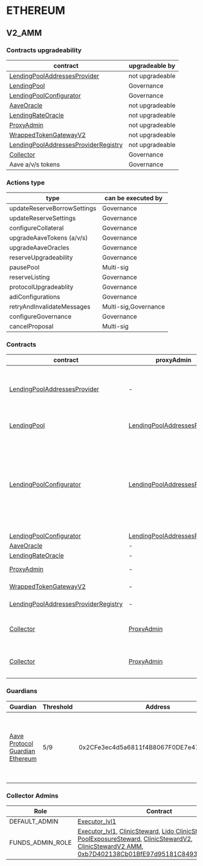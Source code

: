 # ETHEREUM 
## V2_AMM 
### Contracts upgradeability
| contract |upgradeable by |
|----------|----------|
|  [LendingPoolAddressesProvider](https://etherscan.io/address/0xAcc030EF66f9dFEAE9CbB0cd1B25654b82cFA8d5) |  not upgradeable | |--------|--------|
|  [LendingPool](https://etherscan.io/address/0x7937D4799803FbBe595ed57278Bc4cA21f3bFfCB) |  Governance | |--------|--------|
|  [LendingPoolConfigurator](https://etherscan.io/address/0x23A875eDe3F1030138701683e42E9b16A7F87768) |  Governance | |--------|--------|
|  [AaveOracle](https://etherscan.io/address/0xA50ba011c48153De246E5192C8f9258A2ba79Ca9) |  not upgradeable | |--------|--------|
|  [LendingRateOracle](https://etherscan.io/address/0x8A32f49FFbA88aba6EFF96F45D8BD1D4b3f35c7D) |  not upgradeable | |--------|--------|
|  [ProxyAdmin](https://etherscan.io/address/0xD3cF979e676265e4f6379749DECe4708B9A22476) |  not upgradeable | |--------|--------|
|  [WrappedTokenGatewayV2](https://etherscan.io/address/0xbe9a7B3F2f54E18D7C0a17B03ad84Ac2D1D28eAC) |  not upgradeable | |--------|--------|
|  [LendingPoolAddressesProviderRegistry](https://etherscan.io/address/0x52D306e36E3B6B02c153d0266ff0f85d18BCD413) |  not upgradeable | |--------|--------|
|  [Collector](https://etherscan.io/address/0x464C71f6c2F760DdA6093dCB91C24c39e5d6e18c) |  Governance | |--------|--------|
|  Aave a/v/s tokens |  Governance | |--------|--------|

### Actions type
| type |can be executed by |
|----------|----------|
|  updateReserveBorrowSettings |  Governance | |--------|--------|
|  updateReserveSettings |  Governance | |--------|--------|
|  configureCollateral |  Governance | |--------|--------|
|  upgradeAaveTokens (a/v/s) |  Governance | |--------|--------|
|  upgradeAaveOracles |  Governance | |--------|--------|
|  reserveUpgradeability |  Governance | |--------|--------|
|  pausePool |  Multi-sig | |--------|--------|
|  reserveListing |  Governance | |--------|--------|
|  protocolUpgradeablity |  Governance | |--------|--------|
|  adiConfigurations |  Governance | |--------|--------|
|  retryAndInvalidateMessages |  Multi-sig,Governance | |--------|--------|
|  configureGovernance |  Governance | |--------|--------|
|  cancelProposal |  Multi-sig | |--------|--------|

### Contracts
| contract |proxyAdmin |modifier |permission owner |functions |
|----------|----------|----------|----------|----------|
|  [LendingPoolAddressesProvider](https://etherscan.io/address/0xAcc030EF66f9dFEAE9CbB0cd1B25654b82cFA8d5) |  - |  onlyOwner |  [Executor_lvl1](https://etherscan.io/address/0x5300A1a15135EA4dc7aD5a167152C01EFc9b192A) |  setMarketId, setAddressAsProxy, setAddress, setLendingPoolImpl, setLendingPoolConfiguratorImpl, setLendingPoolCollateralManager, setPoolAdmin, setEmergencyAdmin, setPriceOracle, setLendingRateOracle | |--------|--------|--------|--------|--------|
|  [LendingPool](https://etherscan.io/address/0x7937D4799803FbBe595ed57278Bc4cA21f3bFfCB) |  [LendingPoolAddressesProvider](https://etherscan.io/address/0xAcc030EF66f9dFEAE9CbB0cd1B25654b82cFA8d5) |  onlyLendingPoolConfigurator |  [LendingPoolConfigurator](https://etherscan.io/address/0x23A875eDe3F1030138701683e42E9b16A7F87768) |  initReserve, setReserveInterestRateStrategyAddress, setConfiguration, setPause | |--------|--------|--------|--------|--------|
|  [LendingPoolConfigurator](https://etherscan.io/address/0x23A875eDe3F1030138701683e42E9b16A7F87768) |  [LendingPoolAddressesProvider](https://etherscan.io/address/0xAcc030EF66f9dFEAE9CbB0cd1B25654b82cFA8d5) |  onlyPoolAdmin |  [Executor_lvl1](https://etherscan.io/address/0x5300A1a15135EA4dc7aD5a167152C01EFc9b192A) |  initReserve, updateAToken, updateStableDebtToken, updateVariableDebtToken, enableBorrowingOnReserve, disableBorrowingOnReserve, configureReserveAsCollateral, enableReserveStableRate, disableReserveStableRate, activateReserve, deactivateReserve, freezeReserve, unfreezeReserve, setReserveFactor, setReserveInterestRateStrategyAddress | |--------|--------|--------|--------|--------|
|  [LendingPoolConfigurator](https://etherscan.io/address/0x23A875eDe3F1030138701683e42E9b16A7F87768) |  [LendingPoolAddressesProvider](https://etherscan.io/address/0xAcc030EF66f9dFEAE9CbB0cd1B25654b82cFA8d5) |  onlyEmergencyAdmin |  [Aave Protocol Guardian Ethereum](https://etherscan.io/address/0x2CFe3ec4d5a6811f4B8067F0DE7e47DfA938Aa30) |  setPoolPause | |--------|--------|--------|--------|--------|
|  [AaveOracle](https://etherscan.io/address/0xA50ba011c48153De246E5192C8f9258A2ba79Ca9) |  - |  onlyOwner |  [Executor_lvl1](https://etherscan.io/address/0x5300A1a15135EA4dc7aD5a167152C01EFc9b192A) |  setAssetSources, setFallbackOracle | |--------|--------|--------|--------|--------|
|  [LendingRateOracle](https://etherscan.io/address/0x8A32f49FFbA88aba6EFF96F45D8BD1D4b3f35c7D) |  - |  onlyOwner |  [Executor_lvl1](https://etherscan.io/address/0x5300A1a15135EA4dc7aD5a167152C01EFc9b192A) |  setMarketBorrowRate | |--------|--------|--------|--------|--------|
|  [ProxyAdmin](https://etherscan.io/address/0xD3cF979e676265e4f6379749DECe4708B9A22476) |  - |  onlyOwner |  [Executor_lvl1](https://etherscan.io/address/0x5300A1a15135EA4dc7aD5a167152C01EFc9b192A) |  changeProxyAdmin, upgrade, upgradeAndCall | |--------|--------|--------|--------|--------|
|  [WrappedTokenGatewayV2](https://etherscan.io/address/0xbe9a7B3F2f54E18D7C0a17B03ad84Ac2D1D28eAC) |  - |  onlyOwner |  [Executor_lvl1](https://etherscan.io/address/0x5300A1a15135EA4dc7aD5a167152C01EFc9b192A) |  emergencyTokenTransfer, emergencyEtherTransfer | |--------|--------|--------|--------|--------|
|  [LendingPoolAddressesProviderRegistry](https://etherscan.io/address/0x52D306e36E3B6B02c153d0266ff0f85d18BCD413) |  - |  onlyOwner |  [Executor_lvl1](https://etherscan.io/address/0x5300A1a15135EA4dc7aD5a167152C01EFc9b192A) |  registerAddressesProvider, unregisterAddressesProvider | |--------|--------|--------|--------|--------|
|  [Collector](https://etherscan.io/address/0x464C71f6c2F760DdA6093dCB91C24c39e5d6e18c) |  [ProxyAdmin](https://etherscan.io/address/0xD3cF979e676265e4f6379749DECe4708B9A22476) |  onlyFundsAdmin |  [Executor_lvl1](https://etherscan.io/address/0x5300A1a15135EA4dc7aD5a167152C01EFc9b192A), [ClinicSteward](https://etherscan.io/address/0xf00E2de0E78DFf055A92AD4719a179CE275b6Ef7), [Lido ClinicSteward](https://etherscan.io/address/0x7571F419F7Df2d0622C1A20154a0D4250B2265cC), [PoolExposureSteward](https://etherscan.io/address/0x22aC12a6937BBBC0a301AF9154d08EaD95673122), [ClinicStewardV2](https://etherscan.io/address/0x6A14eBe9A934c8EFE15C3811a999149472876b56), [ClinicStewardV2 AMM](https://etherscan.io/address/0xE1e62c3ee0c581F715fBb0e23CDA536Fc29eeB2c), [0xb7D402138Cb01BfE97d95181C849379d6AD14d19](https://etherscan.io/address/0xb7D402138Cb01BfE97d95181C849379d6AD14d19) |  approve, transfer, setFundsAdmin, createStream | |--------|--------|--------|--------|--------|
|  [Collector](https://etherscan.io/address/0x464C71f6c2F760DdA6093dCB91C24c39e5d6e18c) |  [ProxyAdmin](https://etherscan.io/address/0xD3cF979e676265e4f6379749DECe4708B9A22476) |  onlyAdminOrRecipient |  [ProxyAdmin](https://etherscan.io/address/0xD3cF979e676265e4f6379749DECe4708B9A22476), [Executor_lvl1](https://etherscan.io/address/0x5300A1a15135EA4dc7aD5a167152C01EFc9b192A), [ClinicSteward](https://etherscan.io/address/0xf00E2de0E78DFf055A92AD4719a179CE275b6Ef7), [Lido ClinicSteward](https://etherscan.io/address/0x7571F419F7Df2d0622C1A20154a0D4250B2265cC), [PoolExposureSteward](https://etherscan.io/address/0x22aC12a6937BBBC0a301AF9154d08EaD95673122), [ClinicStewardV2](https://etherscan.io/address/0x6A14eBe9A934c8EFE15C3811a999149472876b56), [ClinicStewardV2 AMM](https://etherscan.io/address/0xE1e62c3ee0c581F715fBb0e23CDA536Fc29eeB2c), [0xb7D402138Cb01BfE97d95181C849379d6AD14d19](https://etherscan.io/address/0xb7D402138Cb01BfE97d95181C849379d6AD14d19) |  withdrawFromStream, cancelStream | |--------|--------|--------|--------|--------|

### Guardians 
| Guardian |Threshold |Address |Owners |
|----------|----------|----------|----------|
|  [Aave Protocol Guardian Ethereum](https://etherscan.io/address/0x2CFe3ec4d5a6811f4B8067F0DE7e47DfA938Aa30) |  5/9 |  0x2CFe3ec4d5a6811f4B8067F0DE7e47DfA938Aa30 |  [0x5d49dBcdd300aECc2C311cFB56593E71c445d60d](https://etherscan.io/address/0x5d49dBcdd300aECc2C311cFB56593E71c445d60d), [0xbA037E4746ff58c55dc8F27a328C428F258DDACb](https://etherscan.io/address/0xbA037E4746ff58c55dc8F27a328C428F258DDACb), [0x818C277dBE886b934e60aa047250A73529E26A99](https://etherscan.io/address/0x818C277dBE886b934e60aa047250A73529E26A99), [0x4f96743057482a2E10253AFDacDA3fd9CF2C1DC9](https://etherscan.io/address/0x4f96743057482a2E10253AFDacDA3fd9CF2C1DC9), [0xb647055A9915bF9c8021a684E175A353525b9890](https://etherscan.io/address/0xb647055A9915bF9c8021a684E175A353525b9890), [0x57ab7ee15cE5ECacB1aB84EE42D5A9d0d8112922](https://etherscan.io/address/0x57ab7ee15cE5ECacB1aB84EE42D5A9d0d8112922), [0xC5bE5c0134857B4b96F45AA6f6B77DB96Ac1487e](https://etherscan.io/address/0xC5bE5c0134857B4b96F45AA6f6B77DB96Ac1487e), [0xd4af2E86a27F8F77B0556E081F97B215C9cA8f2E](https://etherscan.io/address/0xd4af2E86a27F8F77B0556E081F97B215C9cA8f2E), [0xf71fc92e2949ccF6A5Fd369a0b402ba80Bc61E02](https://etherscan.io/address/0xf71fc92e2949ccF6A5Fd369a0b402ba80Bc61E02) | |--------|--------|--------|--------|

### Collector Admins 
| Role |Contract |
|----------|----------|
|  DEFAULT_ADMIN |  [Executor_lvl1](https://etherscan.io/address/0x5300A1a15135EA4dc7aD5a167152C01EFc9b192A) | |--------|--------|
|  FUNDS_ADMIN_ROLE |  [Executor_lvl1](https://etherscan.io/address/0x5300A1a15135EA4dc7aD5a167152C01EFc9b192A), [ClinicSteward](https://etherscan.io/address/0xf00E2de0E78DFf055A92AD4719a179CE275b6Ef7), [Lido ClinicSteward](https://etherscan.io/address/0x7571F419F7Df2d0622C1A20154a0D4250B2265cC), [PoolExposureSteward](https://etherscan.io/address/0x22aC12a6937BBBC0a301AF9154d08EaD95673122), [ClinicStewardV2](https://etherscan.io/address/0x6A14eBe9A934c8EFE15C3811a999149472876b56), [ClinicStewardV2 AMM](https://etherscan.io/address/0xE1e62c3ee0c581F715fBb0e23CDA536Fc29eeB2c), [0xb7D402138Cb01BfE97d95181C849379d6AD14d19](https://etherscan.io/address/0xb7D402138Cb01BfE97d95181C849379d6AD14d19) | |--------|--------|

